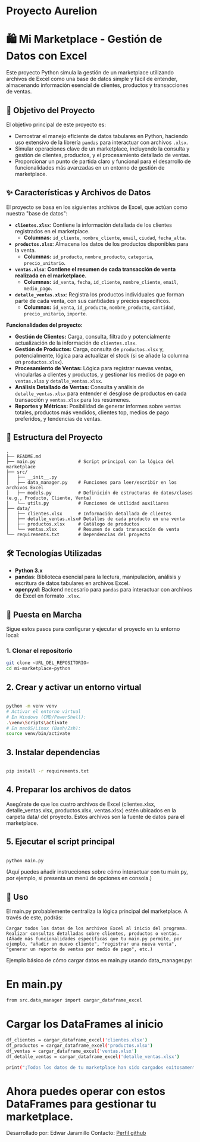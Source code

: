 # Proyecto Aurelion

# 🛍️ Mi Marketplace - Gestión de Datos con Excel

Este proyecto Python simula la gestión de un marketplace utilizando archivos de Excel como una base de datos simple y fácil de entender, almacenando información esencial de clientes, productos y transacciones de ventas.

## 🎯 Objetivo del Proyecto

El objetivo principal de este proyecto es:
*   Demostrar el manejo eficiente de datos tabulares en Python, haciendo uso extensivo de la librería `pandas` para interactuar con archivos `.xlsx`.
*   Simular operaciones clave de un marketplace, incluyendo la consulta y gestión de clientes, productos, y el procesamiento detallado de ventas.
*   Proporcionar un punto de partida claro y funcional para el desarrollo de funcionalidades más avanzadas en un entorno de gestión de marketplace.

## ✨ Características y Archivos de Datos

El proyecto se basa en los siguientes archivos de Excel, que actúan como nuestra "base de datos":

*   **`clientes.xlsx`**: Contiene la información detallada de los clientes registrados en el marketplace.
    *   **Columnas:** `id_cliente`, `nombre_cliente`, `email`, `ciudad`, `fecha_alta`.
*   **`productos.xlsx`**: Almacena los datos de los productos disponibles para la venta.
    *   **Columnas:** `id_producto`, `nombre_producto`, `categoria`, `precio_unitario`.
*   **`ventas.xlsx`**: **Contiene el resumen de cada transacción de venta realizada en el marketplace.**
    *   **Columnas:** `id_venta`, `fecha`, `id_cliente`, `nombre_cliente`, `email`, `medio_pago`.
*   **`detalle_ventas.xlsx`**: Registra los productos individuales que forman parte de cada venta, con sus cantidades y precios específicos.
    *   **Columnas:** `id_venta`, `id_producto`, `nombre_producto`, `cantidad`, `precio_unitario`, `importe`.

**Funcionalidades del proyecto:**

*   **Gestión de Clientes:** Carga, consulta, filtrado y potencialmente actualización de la información de `clientes.xlsx`.
*   **Gestión de Productos:** Carga, consulta de `productos.xlsx` y, potencialmente, lógica para actualizar el stock (si se añade la columna en `productos.xlsx`).
*   **Procesamiento de Ventas:** Lógica para registrar nuevas ventas, vincularlas a clientes y productos, y gestionar los medios de pago en `ventas.xlsx` y `detalle_ventas.xlsx`.
*   **Análisis Detallado de Ventas:** Consulta y análisis de `detalle_ventas.xlsx` para entender el desglose de productos en cada transacción y `ventas.xlsx` para los resúmenes.
*   **Reportes y Métricas:** Posibilidad de generar informes sobre ventas totales, productos más vendidos, clientes top, medios de pago preferidos, y tendencias de ventas.

## 📁 Estructura del Proyecto

```text
.
├── README.md
├── main.py                # Script principal con la lógica del marketplace
├── src/
│   ├── __init__.py
│   ├── data_manager.py    # Funciones para leer/escribir en los archivos Excel
│   ├── models.py          # Definición de estructuras de datos/clases (e.g., Producto, Cliente, Venta)
│   └── utils.py           # Funciones de utilidad auxiliares
├── data/
│   ├── clientes.xlsx      # Información detallada de clientes
│   ├── detalle_ventas.xlsx# Detalles de cada producto en una venta
│   ├── productos.xlsx     # Catálogo de productos
│   └── ventas.xlsx        # Resumen de cada transacción de venta
└── requirements.txt       # Dependencias del proyecto
```

## 🛠️ Tecnologías Utilizadas

*   **Python 3.x**
*   **pandas**: Biblioteca esencial para la lectura, manipulación, análisis y escritura de datos tabulares en archivos Excel.
*   **openpyxl**: Backend necesario para `pandas` para interactuar con archivos de Excel en formato `.xlsx`.

## 🚀 Puesta en Marcha

Sigue estos pasos para configurar y ejecutar el proyecto en tu entorno local:

### 1. Clonar el repositorio

```bash
git clone <URL_DEL_REPOSITORIO>
cd mi-marketplace-python

```
## 2. Crear y activar un entorno virtual
```bash

python -m venv venv
# Activar el entorno virtual
# En Windows (CMD/PowerShell):
.\venv\Scripts\activate
# En macOS/Linux (Bash/Zsh):
source venv/bin/activate
```
## 3. Instalar dependencias
```bash

pip install -r requirements.txt
```
## 4. Preparar los archivos de datos

Asegúrate de que los cuatro archivos de Excel (clientes.xlsx, detalle_ventas.xlsx, productos.xlsx, ventas.xlsx) estén ubicados en la carpeta data/ del proyecto. Estos archivos son la fuente de datos para el marketplace.

## 5. Ejecutar el script principal
```bash

python main.py
```
(Aquí puedes añadir instrucciones sobre cómo interactuar con tu main.py, por ejemplo, si presenta un menú de opciones en consola.)

## 📝 Uso
El main.py probablemente centraliza la lógica principal del marketplace. A través de este, podrás:

    Cargar todos los datos de los archivos Excel al inicio del programa.
    Realizar consultas detalladas sobre clientes, productos o ventas.
    (Añade más funcionalidades específicas que tu main.py permite, por ejemplo, "añadir un nuevo cliente", "registrar una nueva venta", "generar un reporte de ventas por medio de pago", etc.)

Ejemplo básico de cómo cargar datos en main.py usando data_manager.py:

# En main.py
```bash
from src.data_manager import cargar_dataframe_excel
```
# Cargar los DataFrames al inicio
```bash
df_clientes = cargar_dataframe_excel('clientes.xlsx')
df_productos = cargar_dataframe_excel('productos.xlsx')
df_ventas = cargar_dataframe_excel('ventas.xlsx')
df_detalle_ventas = cargar_dataframe_excel('detalle_ventas.xlsx')

print("¡Todos los datos de tu marketplace han sido cargados exitosamente!")
```
# Ahora puedes operar con estos DataFrames para gestionar tu marketplace.

Desarrollado por: Edwar Jaramillo
Contacto: [Perfil github](https://github.com/eajaramillo)